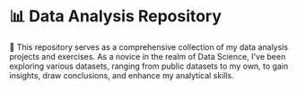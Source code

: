
# 📊 Data Analysis Repository
🚀 This repository serves as a comprehensive collection of my data analysis projects and exercises. As a novice in the realm of Data Science, I've been exploring various datasets, ranging from public datasets to my own, to gain insights, draw conclusions, and enhance my analytical skills.




